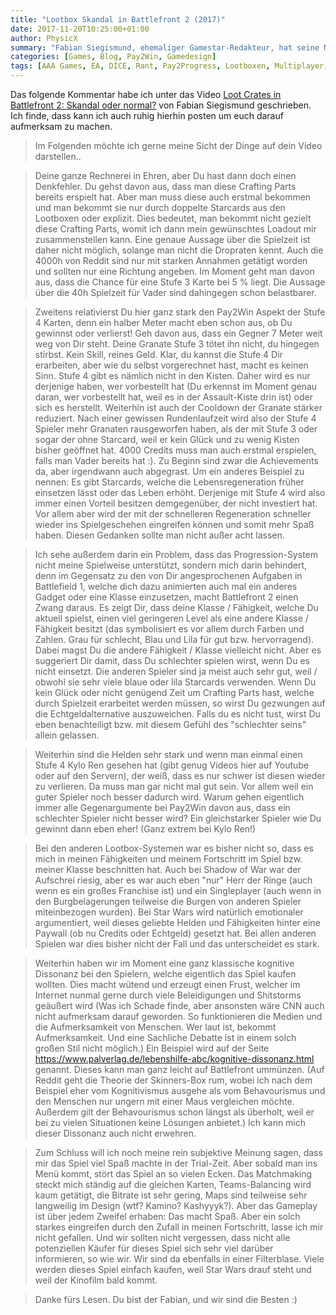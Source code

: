 ```yaml
---
title: "Lootbox Skandal in Battlefront 2 (2017)"
date: 2017-11-20T10:25:00+01:00
author: PhysicX
summary: "Fabian Siegismund, ehemaliger Gamestar-Redakteur, hat seine Meinung zum aktuellen Thema Lootboxen in Battlefront 2 geäußert. Ich habe daraufhin versucht meine Meinung unter seinem Video darzulegen und einige seiner Punkte zu widerlegen. Ich habe dies, weil es etwas ausgeufert ist, für euch hier mal reinkopiert."
categories: [Games, Blog, Pay2Win, Gamedesign]
tags: [AAA Games, EA, DICE, Rant, Pay2Progress, Lootboxen, Multiplayer, Gamedesign, Star Wars]
---
```


Das folgende Kommentar habe ich unter das Video [Loot Crates in Battlefront 2: Skandal oder normal?](https://youtu.be/GNFscSLbaMY) von Fabian Siegismund geschrieben. Ich finde, dass kann ich auch ruhig hierhin posten um euch darauf aufmerksam zu machen.

>Im Folgenden möchte ich gerne meine Sicht der Dinge auf dein Video darstellen..

>Deine ganze Rechnerei in Ehren, aber Du hast dann doch einen Denkfehler. Du gehst davon aus, dass man diese Crafting Parts bereits erspielt hat. Aber man muss diese auch erstmal bekommen und man bekommt sie nur durch doppelte Starcards aus den Lootboxen oder explizit. Dies bedeutet, man bekommt nicht gezielt diese Crafting Parts, womit ich dann mein gewünschtes Loadout mir zusammenstellen kann. Eine genaue Aussage über die Spielzeit ist daher nicht möglich, solange man nicht die Dropraten kennt. Auch die 4000h von Reddit sind nur mit starken Annahmen getätigt worden und sollten nur eine Richtung angeben. Im Moment geht man davon aus, dass die Chance für eine Stufe 3 Karte bei 5 % liegt. Die Aussage über die 40h Spielzeit für Vader sind dahingegen schon belastbarer.

>Zweitens relativierst Du hier ganz stark den Pay2Win Aspekt der Stufe 4 Karten, denn ein halber Meter macht eben schon aus, ob Du gewinnst oder verlierst! Geh davon aus, dass ein Gegner 7 Meter weit weg von Dir steht. Deine Granate Stufe 3 tötet ihn nicht, du hingegen stirbst. Kein Skill, reines Geld. Klar, du kannst die Stufe 4 Dir erarbeiten, aber wie du selbst vorgerechnet hast, macht es keinen Sinn. Stufe 4 gibt es nämlich nicht in den Kisten. Daher wird es nur derjenige haben, wer vorbestellt hat (Du erkennst im Moment genau daran, wer vorbestellt hat, weil es in der Assault-Kiste drin ist) oder sich es herstellt. Weiterhin ist auch der Cooldown der Granate stärker reduziert. Nach einer gewissen Rundenlaufzeit wird also der Stufe 4 Spieler mehr Granaten rausgeworfen haben, als der mit Stufe 3 oder sogar der ohne Starcard, weil er kein Glück und zu wenig Kisten bisher geöffnet hat. 4000 Credits muss man auch erstmal erspielen, falls man Vader bereits hat :). Zu Beginn sind zwar die Achievements da, aber irgendwann auch abgegrast. Um ein anderes Beispiel zu nennen: Es gibt Starcards, welche die Lebensregeneration früher einsetzen lässt oder das Leben erhöht. Derjenige mit Stufe 4 wird also immer einen Vorteil besitzen demgegenüber, der nicht investiert hat. Vor allem aber wird der mit der schnelleren Regeneration schneller wieder ins Spielgeschehen eingreifen können und somit mehr Spaß haben. Diesen Gedanken sollte man nicht außer acht lassen.

>Ich sehe außerdem darin ein Problem, dass das Progression-System nicht meine Spielweise unterstützt, sondern mich darin behindert, denn im Gegensatz zu den von Dir angesprochenen Aufgaben in Battlefield 1, welche dich dazu animierten auch mal ein anderes Gadget oder eine Klasse einzusetzen, macht Battlefront 2 einen Zwang daraus. Es zeigt Dir, dass deine Klasse / Fähigkeit, welche Du aktuell spielst, einen viel geringeren Level als eine andere Klasse / Fähigkeit besitzt (das symbolisiert es vor allem durch Farben und Zahlen. Grau für schlecht, Blau und Lila für gut bzw. hervorragend). Dabei magst Du die andere Fähigkeit / Klasse vielleicht nicht. Aber es suggeriert Dir damit, dass Du schlechter spielen wirst, wenn Du es nicht einsetzt. Die anderen Spieler sind ja meist auch sehr gut, weil / obwohl sie sehr viele blaue oder lila Starcards verwenden. Wenn Du kein Glück oder nicht genügend Zeit um Crafting Parts hast, welche durch Spielzeit erarbeitet werden müssen, so wirst Du gezwungen auf die Echtgeldalternative auszuweichen. Falls du es nicht tust, wirst Du eben benachteiligt bzw. mit diesem Gefühl des "schlechter seins" allein gelassen.

>Weiterhin sind die Helden sehr stark und wenn man einmal einen Stufe 4 Kylo Ren gesehen hat (gibt genug Videos hier auf Youtube oder auf den Servern), der weiß, dass es nur schwer ist diesen wieder zu verlieren. Da muss man gar nicht mal gut sein. Vor allem weil ein guter Spieler noch besser dadurch wird. Warum gehen eigentlich immer alle Gegenargumente bei Pay2Win davon aus, dass ein schlechter Spieler nicht besser wird? Ein gleichstarker Spieler wie Du gewinnt dann eben eher! (Ganz extrem bei Kylo Ren!)

>Bei den anderen Lootbox-Systemen war es bisher nicht so, dass es mich in meinen Fähigkeiten und meinem Fortschritt im Spiel bzw. meiner Klasse beschnitten hat. Auch bei Shadow of War war der Aufschrei riesig, aber es war auch eben "nur" Herr der Ringe (auch wenn es ein großes Franchise ist) und ein Singleplayer (auch wenn in den Burgbelagerungen teilweise die Burgen von anderen Spieler miteinbezogen wurden). Bei Star Wars wird natürlich emotionaler argumentiert, weil dieses geliebte Helden und Fähigkeiten hinter eine Paywall (ob nu Credits oder Echtgeld) gesetzt hat. Bei allen anderen Spielen war dies bisher nicht der Fall und das unterscheidet es stark.

>Weiterhin haben wir im Moment eine ganz klassische kognitive Dissonanz bei den Spielern, welche eigentlich das Spiel kaufen wollten. Dies macht wütend und erzeugt einen Frust, welcher im Internet nunmal gerne durch viele Beleidigungen und Shitstorms geäußert wird (Was ich Schade finde, aber ansonsten wäre CNN auch nicht aufmerksam darauf geworden. So funktionieren die Medien und die Aufmerksamkeit von Menschen. Wer laut ist, bekommt Aufmerksamkeit. Und eine Sachliche Debatte ist in einem solch großen Stil nicht möglich.)
Ein Beispiel wird auf der Seite https://www.palverlag.de/lebenshilfe-abc/kognitive-dissonanz.html genannt. Dieses kann man ganz leicht auf Battlefront ummünzen. (Auf Reddit geht die Theorie der Skinners-Box rum, wobei ich nach dem Beispiel eher vom Kognitivismus ausgehe als vom Behavourismus und den Menschen nur ungern mit einer Maus vergleichen möchte. Außerdem gilt der Behavourismus schon längst als überholt, weil er bei zu vielen Situationen keine Lösungen anbietet.) Ich kann mich dieser Dissonanz auch nicht erwehren.

>Zum Schluss will ich noch meine rein subjektive Meinung sagen, dass mir das Spiel viel Spaß machte in der Trial-Zeit. Aber sobald man ins Menü kommt, stört das Spiel an so vielen Ecken. Das Matchmaking steckt mich ständig auf die gleichen Karten, Teams-Balancing wird kaum getätigt, die Bitrate ist sehr gering, Maps sind teilweise sehr langweilig im Design (wtf? Kamino? Kashyyyk?). Aber das Gameplay ist über jedem Zweifel erhaben: Das macht Spaß.
Aber ein solch starkes eingreifen durch den Zufall in meinen Fortschritt, lasse ich mir nicht gefallen. Und wir sollten nicht vergessen, dass nicht alle potenziellen Käufer für dieses Spiel sich sehr viel darüber informieren, so wie wir. Wir sind da ebenfalls in einer Filterblase. Viele werden dieses Spiel einfach kaufen, weil Star Wars drauf steht und weil der Kinofilm bald kommt. 

>Danke fürs Lesen. Du bist der Fabian, und wir sind die Besten :)
